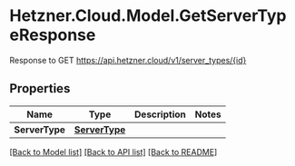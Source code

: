 # Hetzner.Cloud.Model.GetServerTypeResponse
Response to GET https://api.hetzner.cloud/v1/server_types/{id}

## Properties

Name | Type | Description | Notes
------------ | ------------- | ------------- | -------------
**ServerType** | [**ServerType**](ServerType.md) |  | 

[[Back to Model list]](../../README.md#documentation-for-models) [[Back to API list]](../../README.md#documentation-for-api-endpoints) [[Back to README]](../../README.md)

